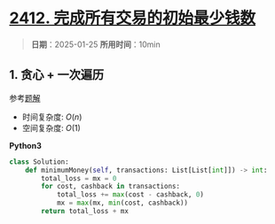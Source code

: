 # [2412. 完成所有交易的初始最少钱数](https://leetcode.cn/problems/minimum-money-required-before-transactions/description/)

> **日期**：2025-01-25
> **所用时间**：10min

## 1. 贪心 + 一次遍历

参考[题解](https://leetcode.cn/problems/minimum-money-required-before-transactions/solutions/1830862/by-endlesscheng-lvym)

- 时间复杂度: $O(n)$
- 空间复杂度: $O(1)$

**Python3**

```python
class Solution:
    def minimumMoney(self, transactions: List[List[int]]) -> int:
        total_loss = mx = 0
        for cost, cashback in transactions:
            total_loss += max(cost - cashback, 0)
            mx = max(mx, min(cost, cashback))
        return total_loss + mx
```